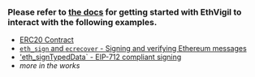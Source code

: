 ### Please refer to [the docs](https://ethvigil.com/docs) for getting started with EthVigil to interact with the following examples.

 - [ERC20 Contract](erc20/README.md)
 - [`eth_sign` and `ecrecover` -  Signing and verifying Ethereum messages](eth_sign/README.md)
 - ['eth_signTypedData` - EIP-712 compliant signing](EIP-712/)
 - *more in the works*
